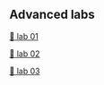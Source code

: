 ## Advanced labs

[:link: lab 01](https://ssh.cloud.google.com/cloudshell/editor?cloudshell_image=gcr.io/cloudshell-images/cloudshell&cloudshell_git_repo=https://github.com/Abdelwaheb-Hnaien/terraform_labs.git&cloudshell_tutorial=advanced/lab_01/lab_01.md&cloudshell_git_branch=feature/advanced&page=editor)



[:link: lab 02](https://ssh.cloud.google.com/cloudshell/editor?cloudshell_image=gcr.io/cloudshell-images/cloudshell&cloudshell_git_repo=https://github.com/Abdelwaheb-Hnaien/terraform_labs.git&cloudshell_tutorial=advanced/lab_02/lab_02.md&cloudshell_git_branch=feature/advanced&page=editor)

[:link: lab 03](https://ssh.cloud.google.com/cloudshell/editor?cloudshell_image=gcr.io/cloudshell-images/cloudshell&cloudshell_git_repo=https://github.com/Abdelwaheb-Hnaien/terraform_labs.git&cloudshell_tutorial=advanced/lab_03/lab_03.md&cloudshell_git_branch=feature/advanced&page=editor)
